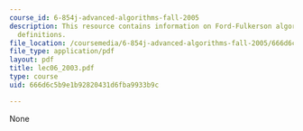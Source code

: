 ```yaml
---
course_id: 6-854j-advanced-algorithms-fall-2005
description: This resource contains information on Ford-Fulkerson algorithm and some
  definitions.
file_location: /coursemedia/6-854j-advanced-algorithms-fall-2005/666d6c5b9e1b92820431d6fba9933b9c_lec06_2003.pdf
file_type: application/pdf
layout: pdf
title: lec06_2003.pdf
type: course
uid: 666d6c5b9e1b92820431d6fba9933b9c

---
```

None